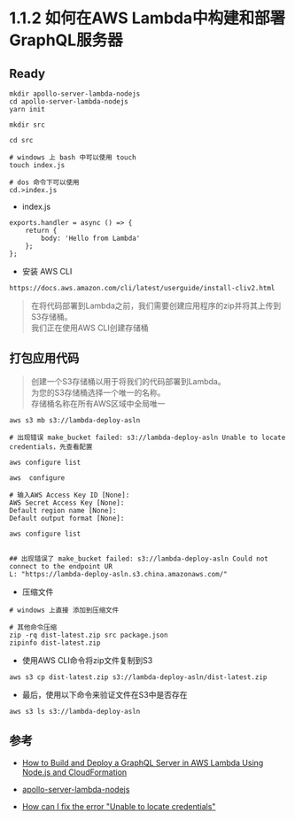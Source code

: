 # 1.1.2 如何在AWS Lambda中构建和部署GraphQL服务器


## Ready

```
mkdir apollo-server-lambda-nodejs 
cd apollo-server-lambda-nodejs 
yarn init

mkdir src

cd src

# windows 上 bash 中可以使用 touch
touch index.js

# dos 命令下可以使用 
cd.>index.js
```

- index.js

```
exports.handler = async () => {  
    return { 
        body: 'Hello from Lambda' 
    };
};
```

- 安装 AWS CLI

```
https://docs.aws.amazon.com/cli/latest/userguide/install-cliv2.html
```

>在将代码部署到Lambda之前，我们需要创建应用程序的zip并将其上传到S3存储桶。  
我们正在使用AWS CLI创建存储桶


## 打包应用代码

>创建一个S3存储桶以用于将我们的代码部署到Lambda。  
为您的S3存储桶选择一个唯一的名称。  
存储桶名称在所有AWS区域中全局唯一  

```
aws s3 mb s3://lambda-deploy-asln

# 出现错误 make_bucket failed: s3://lambda-deploy-asln Unable to locate credentials，先查看配置

aws configure list

aws  configure

# 输入AWS Access Key ID [None]: 
AWS Secret Access Key [None]: 
Default region name [None]: 
Default output format [None]:

aws configure list


## 出现错误了 make_bucket failed: s3://lambda-deploy-asln Could not connect to the endpoint UR
L: "https://lambda-deploy-asln.s3.china.amazonaws.com/"
```

- 压缩文件

```
# windows 上直接 添加到压缩文件

# 其他命令压缩
zip -rq dist-latest.zip src package.json 
zipinfo dist-latest.zip
```

- 使用AWS CLI命令将zip文件复制到S3

```
aws s3 cp dist-latest.zip s3://lambda-deploy-asln/dist-latest.zip
```

- 最后，使用以下命令来验证文件在S3中是否存在

```
aws s3 ls s3://lambda-deploy-asln
```


## 参考

- [How to Build and Deploy a GraphQL Server in AWS Lambda Using Node.js and CloudFormation](https://www.freecodecamp.org/news/how-to-build-and-deploy-graphql-server-in-aws-lambda-using-nodejs-and-cloudformation/)

- [apollo-server-lambda-nodejs](https://github.com/adikari/apollo-server-lambda-nodejs/tree/server-setup)

- [How can I fix the error "Unable to locate credentials" ](https://aws.amazon.com/vi/premiumsupport/knowledge-center/s3-locate-credentials-error/?nc1=f_ls)
